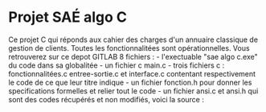 # Projet SAÉ algo C

Ce projet C qui réponds aux cahier des charges d'un annuaire classique de gestion de clients.
Toutes les fonctionnalitées sont opérationnelles.
Vous retrouverez sur ce depot GITLAB 8 fichiers :
    - l'exectuable "sae algo c.exe" du code dans sa globalitée
    - un fichier c main.c
    - trois fichiers c : fonctionnalitées.c entree-sortie.c et interface.c contentant respectivement le code de ce que leur titre indique
    - un fichier fonction.h pour donner les specifications formelles et relier tout le code
    - un fichier ansi.c et ansi.h qui sont des codes récupérés et non modifiés, voici la source :



